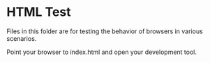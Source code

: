 # HTML Test

Files in this folder are for testing the behavior of browsers in various scenarios.

Point your browser to index.html and open your development tool.
